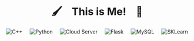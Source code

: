<h1 align = "center"> 🖌️ &nbsp;&nbsp; This is Me! &nbsp;&nbsp; 🔨 </h1>

<div align = "center">

![C++](https://img.shields.io/badge/c++-%2300599C.svg?style=for-the-badge&logo=c%2B%2B&logoColor=white&color=red)
&nbsp;&nbsp;&nbsp;
![Python](https://img.shields.io/badge/python-3670A0?style=for-the-badge&logo=python&logoColor=ffdd54&color=orange)
&nbsp;&nbsp;&nbsp;
![Cloud Server](https://img.shields.io/badge/Java-007396?style=for-the-badge&logo=Java&logoColor=white&color=yellow)
&nbsp;&nbsp;&nbsp;
![Flask](https://img.shields.io/badge/Flask-%23EE4C2C.svg?style=for-the-badge&logo=flask&logoColor=white&color=brightgreen)
&nbsp;&nbsp;&nbsp;
![MySQL](https://img.shields.io/badge/mysql-%2300f.svg?style=for-the-badge&logo=mysql&logoColor=white&color=blue)
&nbsp;&nbsp;&nbsp;
![SKLearn](https://img.shields.io/badge/ScikitLearn-%23EE4C2C.svg?style=for-the-badge&logo=ScikitLearn&logoColor=white&color=navy)
  
</div>
